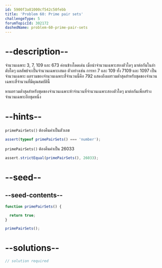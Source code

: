 ```yaml
---
id: 5900f3a81000cf542c50febb
title: 'Problem 60: Prime pair sets'
challengeType: 5
forumTopicId: 302172
dashedName: problem-60-prime-pair-sets
---
```


# --description--

จำนวนเฉพาะ 3, 7, 109 และ 673 ค่อนข้างโดดเด่น เมื่อนำจำนวนเฉพาะสองตัวใดๆ มาต่อกันในลำดับใดๆ ผลลัพธ์จะเป็นจำนวนเฉพาะเสมอ ตัวอย่างเช่น การหา 7 และ 109 ทั้ง 7109 และ 1097 เป็นจำนวนเฉพาะ ผลรวมของจำนวนเฉพาะสี่จำนวนนี้คือ 792 แสดงถึงผลรวมต่ำสุดสำหรับชุดของจำนวนเฉพาะสี่จำนวนที่มีคุณสมบัตินี้


หาผลรวมต่ำสุดสำหรับชุดของจำนวนเฉพาะห้าจำนวนที่จำนวนเฉพาะสองตัวใดๆ มาต่อกันเพื่อสร้างจำนวนเฉพาะอีกชุดหนึ่ง

# --hints--

`primePairSets()` ต้องคืนค่าเป็นตัวเลข

```js
assert(typeof primePairSets() === 'number');
```

`primePairSets()` ต้องคืนค่าเป็น 26033

```js
assert.strictEqual(primePairSets(), 26033);
```

# --seed--

## --seed-contents--

```js
function primePairSets() {

  return true;
}

primePairSets();
```

# --solutions--

```js
// solution required
```
